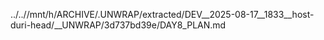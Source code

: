 ../..//mnt/h/ARCHIVE/.UNWRAP/extracted/DEV__2025-08-17__1833__host-duri-head/__UNWRAP/3d737bd39e/DAY8_PLAN.md